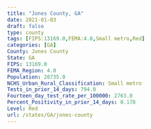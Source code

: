 ```yaml
---
title: "Jones County, GA"
date: 2021-01-03
draft: false
type: county
tags: [FIPS:13169.0,FEMA:4.0,Small metro,Red]
categories: [GA]
County: Jones County
State: GA
FIPS: 13169.0
FEMA_Region: 4.0
Population: 28735.0
NCHS_Urban_Rural_Classification: Small metro
Tests_in_prior_14_days: 794.0
Fourteen_day_test_rate_per_100000: 2763.0
Percent_Positivity_in_prior_14_days: 0.178
Level: Red
url: /states/GA/jones-county
---
```



